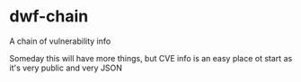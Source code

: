 # dwf-chain
A chain of vulnerability info

Someday this will have more things, but CVE info is an easy place ot start as it's very public and very JSON
